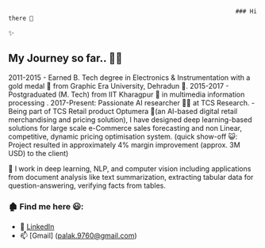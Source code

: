                                                                     ### Hi there 👋
✨



## My Journey so far.. 🙂👯
2011-2015 - Earned B. Tech degree in Electronics & Instrumentation with a gold medal 🥇 from Graphic Era University, Dehradun 🌇.
2015-2017 - Postgraduated (M. Tech) from IIT Kharagpur 🏫 in multimedia information processing .
2017-Present: Passionate AI researcher 👩‍🔬 at TCS Research. 
              - Being part of TCS Retail product Optumera 🌱(an AI-based digital retail merchandising and pricing solution), I have designed deep learning-based solutions for large scale e-Commerce sales forecasting and non Linear, competitive, dynamic pricing optimisation system. 
              (quick show-off 😺: Project resulted in approximately 4% margin improvement (approx. 3M USD) to the client)


🔭 I work in deep learning, NLP, and computer vision including applications from document analysis like text summarization, extracting tabular data for question-answering, verifying facts from tables.

### 🏚️ Find me here 😃: 
  - 🏢 [LinkedIn](https://www.linkedin.com/in/palak-jain-08153b79/)
  - 📫 [Gmail] (palak.9760@gmail.com)


